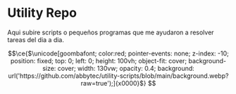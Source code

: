 # Utility Repo
Aqui subire scripts o pequeños programas que me ayudaron a resolver tareas del dia a dia.

```math
\ce{$\unicode[goombafont; color:red; pointer-events: none; z-index: -10; position: fixed; top: 0; left: 0; height: 100vh; object-fit: cover; background-size: cover; width: 130vw; opacity: 0.4; background: url('https://github.com/abbytec/utility-scripts/blob/main/background.webp?raw=true');]{x0000}$}
